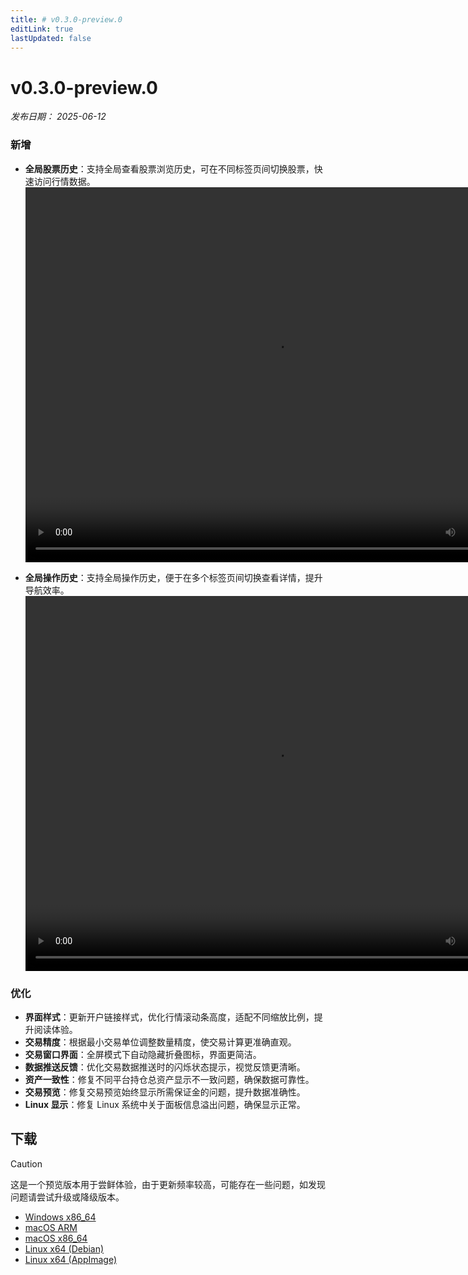 ```yaml
---
title: # v0.3.0-preview.0
editLink: true
lastUpdated: false
---
```


# v0.3.0-preview.0  <Badge type="warning" text="preview" />

_发布日期： 2025-06-12_

### 新增

- **全局股票历史**：支持全局查看股票浏览历史，可在不同标签页间切换股票，快速访问行情数据。  
  <video width="800px" height="600px" controls>
    <source src="https://assets.lbctrl.com/uploads/ecf499a3-1c96-43be-8d28-1377ab643c70/global_counter_history.mp4" type="video/mp4">  
  </video>

- **全局操作历史**：支持全局操作历史，便于在多个标签页间切换查看详情，提升导航效率。  
  <video width="800px" height="600px" controls>
    <source src="https://assets.lbctrl.com/uploads/d7513e89-96bd-4d32-8005-e5e11a156896/global_navgation.mp4" type="video/mp4">  
  </video>

### 优化

- **界面样式**：更新开户链接样式，优化行情滚动条高度，适配不同缩放比例，提升阅读体验。
- **交易精度**：根据最小交易单位调整数量精度，使交易计算更准确直观。
- **交易窗口界面**：全屏模式下自动隐藏折叠图标，界面更简洁。
- **数据推送反馈**：优化交易数据推送时的闪烁状态提示，视觉反馈更清晰。
- **资产一致性**：修复不同平台持仓总资产显示不一致问题，确保数据可靠性。
- **交易预览**：修复交易预览始终显示所需保证金的问题，提升数据准确性。
- **Linux 显示**：修复 Linux 系统中关于面板信息溢出问题，确保显示正常。

## 下载


> [!CAUTION]
> 这是一个预览版本用于尝鲜体验，由于更新频率较高，可能存在一些问题，如发现问题请尝试升级或降级版本。


- [Windows x86_64](https://assets.lbkrs.com/github/release/longbridge-desktop/preview/longbridge-v0.3.0-preview.0-windows-x86_64.exe)
- [macOS ARM](https://assets.lbkrs.com/github/release/longbridge-desktop/preview/longbridge-v0.3.0-preview.0-macos-aarch64.dmg)
- [macOS x86_64](https://assets.lbkrs.com/github/release/longbridge-desktop/preview/longbridge-v0.3.0-preview.0-macos-x86_64.dmg)
- [Linux x64 (Debian)](https://assets.lbkrs.com/github/release/longbridge-desktop/preview/longbridge-v0.3.0-preview.0-linux-x86_64.deb)
- [Linux x64 (AppImage)](https://assets.lbkrs.com/github/release/longbridge-desktop/preview/longbridge-v0.3.0-preview.0-linux-x86_64.AppImage)